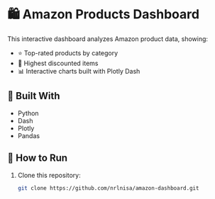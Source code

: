# 🛍️ Amazon Products Dashboard

This interactive dashboard analyzes Amazon product data, showing:
- ⭐ Top-rated products by category
- 💸 Highest discounted items
- 📊 Interactive charts built with Plotly Dash

## 🧠 Built With
- Python
- Dash
- Plotly
- Pandas

## 🚀 How to Run
1. Clone this repository:
   ```bash
   git clone https://github.com/nrlnisa/amazon-dashboard.git
